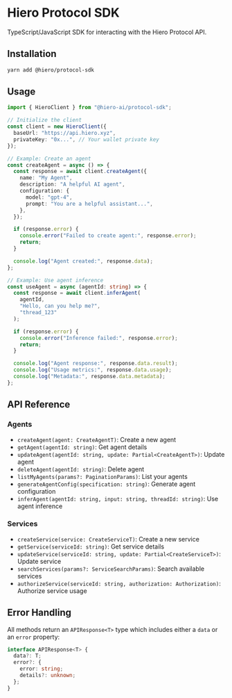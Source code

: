 # Hiero Protocol SDK

TypeScript/JavaScript SDK for interacting with the Hiero Protocol API.

## Installation

```bash
yarn add @hiero/protocol-sdk
```

## Usage

```typescript
import { HieroClient } from "@hiero-ai/protocol-sdk";

// Initialize the client
const client = new HieroClient({
  baseUrl: "https://api.hiero.xyz",
  privateKey: "0x...", // Your wallet private key
});

// Example: Create an agent
const createAgent = async () => {
  const response = await client.createAgent({
    name: "My Agent",
    description: "A helpful AI agent",
    configuration: {
      model: "gpt-4",
      prompt: "You are a helpful assistant...",
    },
  });

  if (response.error) {
    console.error("Failed to create agent:", response.error);
    return;
  }

  console.log("Agent created:", response.data);
};

// Example: Use agent inference
const useAgent = async (agentId: string) => {
  const response = await client.inferAgent(
    agentId,
    "Hello, can you help me?",
    "thread_123"
  );

  if (response.error) {
    console.error("Inference failed:", response.error);
    return;
  }

  console.log("Agent response:", response.data.result);
  console.log("Usage metrics:", response.data.usage);
  console.log("Metadata:", response.data.metadata);
};
```

## API Reference

### Agents

- `createAgent(agent: CreateAgentT)`: Create a new agent
- `getAgent(agentId: string)`: Get agent details
- `updateAgent(agentId: string, update: Partial<CreateAgentT>)`: Update agent
- `deleteAgent(agentId: string)`: Delete agent
- `listMyAgents(params?: PaginationParams)`: List your agents
- `generateAgentConfig(specification: string)`: Generate agent configuration
- `inferAgent(agentId: string, input: string, threadId: string)`: Use agent inference

### Services

- `createService(service: CreateServiceT)`: Create a new service
- `getService(serviceId: string)`: Get service details
- `updateService(serviceId: string, update: Partial<CreateServiceT>)`: Update service
- `searchServices(params?: ServiceSearchParams)`: Search available services
- `authorizeService(serviceId: string, authorization: Authorization)`: Authorize service usage

## Error Handling

All methods return an `APIResponse<T>` type which includes either a `data` or an `error` property:

```typescript
interface APIResponse<T> {
  data?: T;
  error?: {
    error: string;
    details?: unknown;
  };
}
```
